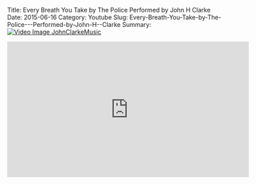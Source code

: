 Title: Every Breath You Take by The Police   Performed by John H  Clarke
Date: 2015-06-16
Category: Youtube
Slug: Every-Breath-You-Take-by-The-Police---Performed-by-John-H--Clarke
Summary: <a href="/Every-Breath-You-Take-by-The-Police---Performed-by-John-H--Clarke.html"><img src="https://i.ytimg.com/vi/aHQLWkBS1jc/hqdefault.jpg" alt="Video Image JohnClarkeMusic"></a>

<iframe width="560" height="315" src="https://www.youtube.com/embed/aHQLWkBS1jc" title="YouTube video player" frameborder="0" allow="accelerometer; autoplay; clipboard-write; encrypted-media; gyroscope; picture-in-picture" allowfullscreen></iframe>


